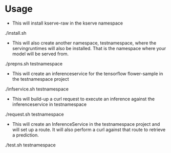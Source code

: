 # Usage

* This will install kserve-raw in the kserve namespace

./install.sh 

* This will also create another namespace, testnamespace, where the servingruntimes will also be installed.  That is the namespace where your model will be served from.

./prepns.sh testnamespace

* This will create an inferenceservice for the tensorflow flower-sample in the testnamespace project

./infservice.sh testnamespace

* This will build-up a curl request to execute an inference against the inferenceservice in testnamespace

./request.sh testnamespace

* This will create an InferenceService in the testnamespace project and will set up a route.  It will also perform a curl against that route to retrieve a prediction.

./test.sh testnamespace
